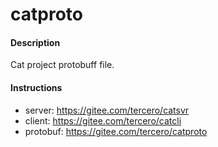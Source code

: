 # catproto

#### Description
Cat project protobuff file.


#### Instructions

- server: https://gitee.com/tercero/catsvr
- client: https://gitee.com/tercero/catcli
- protobuf: https://gitee.com/tercero/catproto

